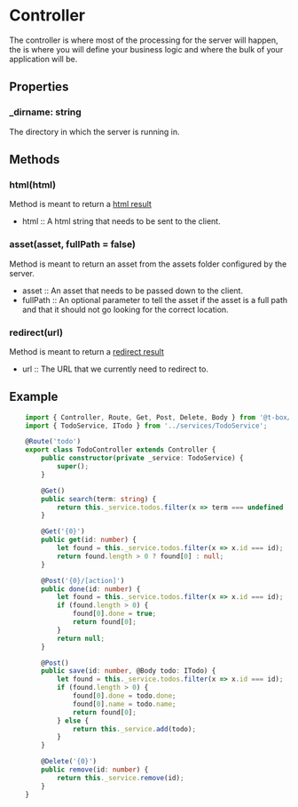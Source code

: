 # Controller
The controller is where most of the processing for the server will happen, the is where you will define your business logic and where the bulk of your application will be.

## Properties
### _dirname: string
The directory in which the server is running in.

## Methods
### html(html)
Method is meant to return a [html result](results.md)
- html :: A html string that needs to be sent to the client.
### asset(asset, fullPath = false)
Method is meant to return an asset from the assets folder configured by the server.
- asset :: An asset that needs to be passed down to the client.
- fullPath :: An optional parameter to tell the asset if the asset is a full path and that it should not go looking for the correct location.
### redirect(url)
Method is meant to return a [redirect result](results.md)
- url :: The URL that we currently need to redirect to.

## Example
```typescript
    import { Controller, Route, Get, Post, Delete, Body } from '@t-box/server';
    import { TodoService, ITodo } from '../services/TodoService';

    @Route('todo')
    export class TodoController extends Controller {
        public constructor(private _service: TodoService) {
            super();
        }

        @Get()
        public search(term: string) {
            return this._service.todos.filter(x => term === undefined || term.length === 0 || x.name.startsWith(term));
        }

        @Get('{0}')
        public get(id: number) {
            let found = this._service.todos.filter(x => x.id === id);
            return found.length > 0 ? found[0] : null;
        }

        @Post('{0}/[action]')
        public done(id: number) {
            let found = this._service.todos.filter(x => x.id === id);
            if (found.length > 0) {
                found[0].done = true;
                return found[0];
            }
            return null;
        }

        @Post()
        public save(id: number, @Body todo: ITodo) {
            let found = this._service.todos.filter(x => x.id === id);
            if (found.length > 0) {
                found[0].done = todo.done;
                found[0].name = todo.name;
                return found[0];
            } else {
                return this._service.add(todo);
            }
        }

        @Delete('{0}')
        public remove(id: number) {
            return this._service.remove(id);
        }
    }
```